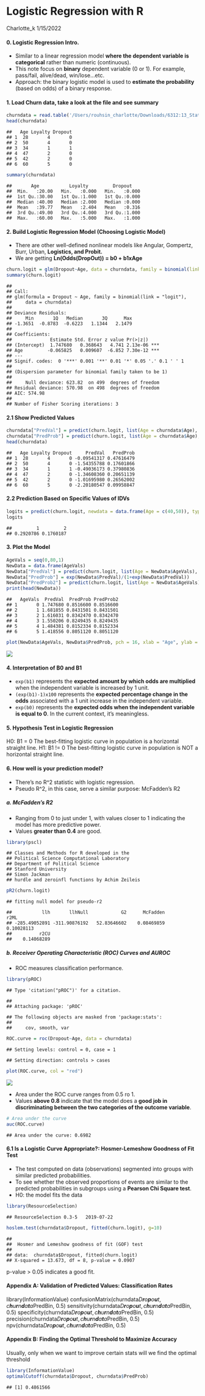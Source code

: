 Logistic Regression with R
================
Charlotte\_k
1/15/2022

#### **0. Logistic Regression Intro.**

-   Similar to a linear regression model **where the dependent variable
    is categorical** rather than numeric (continuous).
-   This note focus on **binary** dependent variable (0 or 1). For
    example, pass/fail, alive/dead, win/lose…etc.
-   Approach: the binary logistic model is used to **estimate the
    probability** (based on odds) of a binary response.

#### **1. Load Churn data, take a look at the file and see summary**

``` r
churndata = read.table('/Users/rouhsin_charlotte/Downloads/6312:13_Statistics data/Churndata.dat', header = TRUE)
head(churndata)
```

    ##   Age Loyalty Dropout
    ## 1  28       4       0
    ## 2  50       4       0
    ## 3  34       1       1
    ## 4  47       2       0
    ## 5  42       2       0
    ## 6  60       5       0

``` r
summary(churndata)
```

    ##       Age           Loyalty         Dropout     
    ##  Min.   :20.00   Min.   :0.000   Min.   :0.000  
    ##  1st Qu.:30.00   1st Qu.:1.000   1st Qu.:0.000  
    ##  Median :40.00   Median :2.000   Median :0.000  
    ##  Mean   :39.77   Mean   :2.404   Mean   :0.316  
    ##  3rd Qu.:49.00   3rd Qu.:4.000   3rd Qu.:1.000  
    ##  Max.   :60.00   Max.   :5.000   Max.   :1.000

#### **2. Build Logistic Regression Model (Choosing Logistic Model)**

-   There are other well-defined nonlinear models like Angular,
    Gompertz, Burr, Urban, **Logistics, and Probit.**
-   We are getting **Ln(Odds(DropOut)) = b0 + b1xAge**

``` r
churn.logit = glm(Dropout~Age, data = churndata, family = binomial(link = 'logit'))
summary(churn.logit)
```

    ## 
    ## Call:
    ## glm(formula = Dropout ~ Age, family = binomial(link = "logit"), 
    ##     data = churndata)
    ## 
    ## Deviance Residuals: 
    ##     Min       1Q   Median       3Q      Max  
    ## -1.3651  -0.8783  -0.6223   1.1344   2.1479  
    ## 
    ## Coefficients:
    ##              Estimate Std. Error z value Pr(>|z|)    
    ## (Intercept)  1.747680   0.368643   4.741 2.13e-06 ***
    ## Age         -0.065825   0.009607  -6.852 7.30e-12 ***
    ## ---
    ## Signif. codes:  0 '***' 0.001 '**' 0.01 '*' 0.05 '.' 0.1 ' ' 1
    ## 
    ## (Dispersion parameter for binomial family taken to be 1)
    ## 
    ##     Null deviance: 623.82  on 499  degrees of freedom
    ## Residual deviance: 570.98  on 498  degrees of freedom
    ## AIC: 574.98
    ## 
    ## Number of Fisher Scoring iterations: 3

#### **2.1 Show Predicted Values**

``` r
churndata["PredVal"] = predict(churn.logit, list(Age = churndata$Age), type = "link")
churndata["PredProb"] = predict(churn.logit, list(Age = churndata$Age), type = "response")
head(churndata)
```

    ##   Age Loyalty Dropout     PredVal   PredProb
    ## 1  28       4       0 -0.09541317 0.47616479
    ## 2  50       4       0 -1.54355788 0.17601866
    ## 3  34       1       1 -0.49036173 0.37980836
    ## 4  47       2       0 -1.34608360 0.20651139
    ## 5  42       2       0 -1.01695980 0.26562002
    ## 6  60       5       0 -2.20180547 0.09958847

#### **2.2 Prediction Based on Specific Values of IDVs**

``` r
logits = predict(churn.logit, newdata = data.frame(Age = c(40,50)), type = "response")
logits
```

    ##         1         2 
    ## 0.2920786 0.1760187

#### **3. Plot the Model**

``` r
AgeVals = seq(0,80,1)
NewData = data.frame(AgeVals)
NewData["PredVal"] = predict(churn.logit, list(Age = NewData$AgeVals), type = "link")
NewData["PredProb"] = exp(NewData$PredVal)/(1+exp(NewData$PredVal))
NewData["PredProb2"] = predict(churn.logit, list(Age = NewData$AgeVals), type = "response")
print(head(NewData))
```

    ##   AgeVals  PredVal  PredProb PredProb2
    ## 1       0 1.747680 0.8516600 0.8516600
    ## 2       1 1.681855 0.8431501 0.8431501
    ## 3       2 1.616031 0.8342470 0.8342470
    ## 4       3 1.550206 0.8249435 0.8249435
    ## 5       4 1.484381 0.8152334 0.8152334
    ## 6       5 1.418556 0.8051120 0.8051120

``` r
plot(NewData$AgeVals, NewData$PredProb, pch = 16, xlab = "Age", ylab = "Predicted Probability")
```

![](Logistic_Regression_v1_files/figure-gfm/unnamed-chunk-7-1.png)<!-- -->

#### **4. Interpretation of B0 and B1**

-   `exp(b1)` represents the **expected amount by which odds are
    multiplied** when the independent variable is increased by 1 unit.
-   `(exp(b1)-1)x100` represents the **expected percentage change in the
    odds** associated with a 1 unit increase in the independent
    variable.
-   `exp(b0)` represents the **expected odds when the independent
    variable is equal to 0**. In the current context, it’s meaningless.

#### **5. Hypothesis Test in Logistic Regression**

H0: B1 = 0 The best-fitting logistic curve in population is a horizontal
straight line. H1: B1 != 0 The best-fitting logistic curve in population
is NOT a horizontal straight line.

#### **6. How well is your prediction model?**

-   There’s no R^2 statistic with logistic regression.
-   Pseudo R^2, in this case, serve a similar purpose: McFadden’s R2

##### **a. McFadden’s R2**

-   Ranging from 0 to just under 1, with values closer to 1 indicating
    the model has more predictive power.
-   Values **greater than 0.4** are good.

``` r
library(pscl)
```

    ## Classes and Methods for R developed in the
    ## Political Science Computational Laboratory
    ## Department of Political Science
    ## Stanford University
    ## Simon Jackman
    ## hurdle and zeroinfl functions by Achim Zeileis

``` r
pR2(churn.logit)
```

    ## fitting null model for pseudo-r2

    ##           llh       llhNull            G2      McFadden          r2ML 
    ## -285.49052891 -311.90876192   52.83646602    0.08469859    0.10028113 
    ##          r2CU 
    ##    0.14068289

##### **b. Receiver Operating Characteristic (ROC) Curves and AUROC**

-   ROC measures classification performance.

``` r
library(pROC)
```

    ## Type 'citation("pROC")' for a citation.

    ## 
    ## Attaching package: 'pROC'

    ## The following objects are masked from 'package:stats':
    ## 
    ##     cov, smooth, var

``` r
ROC.curve = roc(Dropout~Age, data = churndata)
```

    ## Setting levels: control = 0, case = 1

    ## Setting direction: controls > cases

``` r
plot(ROC.curve, col = "red")
```

![](Logistic_Regression_v1_files/figure-gfm/unnamed-chunk-9-1.png)<!-- -->

-   Area under the ROC curve ranges from 0.5 ro 1.
-   Values **above 0.8** indicate that the model does a **good job in
    discriminating between the two categories of the outcome variable**.

``` r
# Area under the curve
auc(ROC.curve)
```

    ## Area under the curve: 0.6982

#### **6.1 Is a Logistic Curve Appropriate?: Hosmer-Lemeshow Goodness of Fit Test**

-   The test computed on data (observations) segmented into groups with
    similar predicted probabilities.
-   To see whether the observed proportions of events are similar to the
    predicted probabilities in subgroups using a **Pearson Chi Square
    test**.
-   H0: the model fits the data

``` r
library(ResourceSelection)
```

    ## ResourceSelection 0.3-5   2019-07-22

``` r
hoslem.test(churndata$Dropout, fitted(churn.logit), g=10)
```

    ## 
    ##  Hosmer and Lemeshow goodness of fit (GOF) test
    ## 
    ## data:  churndata$Dropout, fitted(churn.logit)
    ## X-squared = 13.673, df = 8, p-value = 0.0907

p-value &gt; 0.05 indicates a good fit.

#### **Appendix A: Validation of Predicted Values: Classification Rates**

library(InformationValue)
confusionMatrix(churndata*D**r**o**p**o**u**t*, *c**h**u**r**n**d**a**t**a*PredBin,
0.5)
sensitivity(churndata*D**r**o**p**o**u**t*, *c**h**u**r**n**d**a**t**a*PredBin,
0.5)
specificity(churndata*D**r**o**p**o**u**t*, *c**h**u**r**n**d**a**t**a*PredBin,
0.5)
precision(churndata*D**r**o**p**o**u**t*, *c**h**u**r**n**d**a**t**a*PredBin,
0.5)
npv(churndata*D**r**o**p**o**u**t*, *c**h**u**r**n**d**a**t**a*PredBin,
0.5)

#### **Appendix B: Finding the Optimal Threshold to Maximize Accuracy**

Usually, only when we want to improve certain stats will we find the
optimal threshold

``` r
library(InformationValue)
optimalCutoff(churndata$Dropout, churndata$PredProb)
```

    ## [1] 0.4861566
